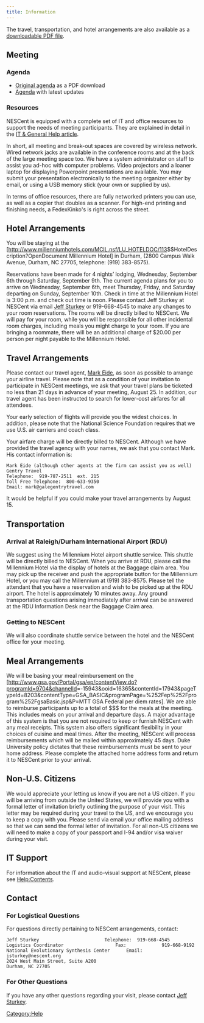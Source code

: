 ```yaml
---
title: Information
---
```


The travel, transportation, and hotel arrangements are also available as
a [downloadable PDF file](Media:Travel_Arrangements.pdf "wikilink").

Meeting
-------

### Agenda

-   [Original agenda](Media:Agenda.pdf "wikilink") as a PDF download
-   [Agenda](Agenda "wikilink") with latest updates

### Resources

NESCent is equipped with a complete set of IT and office resources to
support the needs of meeting participants. They are explained in detail
in the [IT & General Help article](Help:Contents "wikilink").

In short, all meeting and break-out spaces are covered by wireless
network. Wired network jacks are available in the conference rooms and
at the back of the large meeting space too. We have a system
administrator on staff to assist you ad-hoc with computer problems.
Video projectors and a loaner laptop for displaying Powerpoint
presentations are available. You may submit your presentation
electronically to the meeting organizer either by email, or using a USB
memory stick (your own or supplied by us).

In terms of office resources, there are fully networked printers you can
use, as well as a copier that doubles as a scanner. For high-end
printing and finishing needs, a FedexKinko's is right across the street.

Hotel Arrangements
------------------

You will be staying at the
\[<http://www.millenniumhotels.com/MCIL.nsf/LU_HOTELDOC/113>$$HotelDescription?OpenDocument
Millennium Hotel\] in Durham, (2800 Campus Walk Avenue, Durham, NC
27705, telephone: (919) 383-8575).

Reservations have been made for 4 nights’ lodging, Wednesday, September
6th through Saturday, September 9th. The current agenda plans for you to
arrive on Wednesday, September 6th, meet Thursday, Friday, and Saturday
departing on Sunday, September 10th. Check in time at the Millennium
Hotel is 3:00 p.m. and check out time is noon. Please contact Jeff
Sturkey at NESCent via email [Jeff Sturkey](mailto:jsturkey@nescent.org)
or 919-668-4545 to make any changes to your room reservations. The rooms
will be directly billed to NESCent. We will pay for your room, while you
will be responsible for all other incidental room charges, including
meals you might charge to your room. If you are bringing a roommate,
there will be an additional charge of $20.00 per person per night
payable to the Millennium Hotel.

Travel Arrangements
-------------------

Please contact our travel agent, [Mark
Eide](mailto:mark@galegentrytravel.com), as soon as possible to arrange
your airline travel. Please note that as a condition of your invitation
to participate in NESCent meetings, we ask that your travel plans be
ticketed no less than 21 days in advance of your meeting, August 25. In
addition, our travel agent has been instructed to search for lower-cost
airfares for all attendees.

Your early selection of flights will provide you the widest choices. In
addition, please note that the National Science Foundation requires that
we use U.S. air carriers and coach class.

Your airfare charge will be directly billed to NESCent. Although we have
provided the travel agency with your names, we ask that you contact
Mark. His contact information is:

    Mark Eide (although other agents at the firm can assist you as well)
    Gentry Travel
    Telephone:  919-787-2511  ext. 215  
    Toll Free Telephone:  800-633-9350
    Email: mark@galegentrytravel.com

It would be helpful if you could make your travel arrangements by August
15.

Transportation
--------------

### Arrival at Raleigh/Durham International Airport (RDU)

We suggest using the Millennium Hotel airport shuttle service. This
shuttle will be directly billed to NESCent. When you arrive at RDU,
please call the Millennium Hotel via the display of hotels at the
Baggage claim area. You may pick up the receiver and push the
appropriate button for the Millennium Hotel, or you may call the
Millennium at (919) 383-8575. Please tell the attendant that you have a
reservation and wish to be picked up at the RDU airport. The hotel is
approximately 10 minutes away. Any ground transportation questions
arising immediately after arrival can be answered at the RDU Information
Desk near the Baggage Claim area.

### Getting to NESCent

We will also coordinate shuttle service between the hotel and the
NESCent office for your meeting.

Meal Arrangements
-----------------

We will be basing your meal reimbursement on the
\[<http://www.gsa.gov/Portal/gsa/ep/contentView.do?programId=9704&channelId>=-15943&ooid=16365&contentId=17943&pageTypeId=8203&contentType=GSA\_BASIC&programPage=%252Fep%252Fprogram%252FgsaBasic.jsp&P=MTT
GSA Federal per diem rates\]. We are able to reimburse participants up
to a total of $$$ for the meals at the meeting. This includes meals on
your arrival and departure days. A major advantage of this system is
that you are not required to keep or furnish NESCent with any meal
receipts. This system also offers significant flexibility in your
choices of cuisine and meal times. After the meeting, NESCent will
process reimbursements which will be mailed within approximately 45
days. Duke University policy dictates that these reimbursements must be
sent to your home address. Please complete the attached home address
form and return it to NESCent prior to your arrival.

Non-U.S. Citizens
-----------------

We would appreciate your letting us know if you are not a US citizen. If
you will be arriving from outside the United States, we will provide you
with a formal letter of invitation briefly outlining the purpose of your
visit. This letter may be required during your travel to the US, and we
encourage you to keep a copy with you. Please send via email your office
mailing address so that we can send the formal letter of invitation. For
all non-US citizens we will need to make a copy of your passport and
I-94 and/or visa waiver during your visit.

IT Support
----------

For information about the IT and audio-visual support at NESCent, please
see <Help:Contents>.

Contact
-------

### For Logistical Questions

For questions directly pertaining to NESCent arrangements, contact:

    Jeff Sturkey                        Telephone:  919-668-4545
    Logistics Coordinator                   Fax:             919-668-9192
    National Evolutionary Synthesis Center      Email:         jsturkey@nescent.org
    2024 West Main Street, Suite A200
    Durham, NC 27705

### For Other Questions

If you have any other questions regarding your visit, please contact
[Jeff Sturkey](mailto:jsturkey@nescent.org).

<Category:Help>
